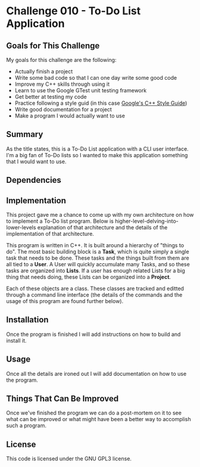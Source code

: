 # Challenge 010 - To-Do List Application

## Goals for This Challenge

My goals for this challenge are the following:

+ Actually finish a project
+ Write some bad code so that I can one day write some good code
+ Improve my C++ skills through using it
+ Learn to use the Google GTest unit testing framework
+ Get better at testing my code
+ Practice following a style guid (in this case [Google's C++ Style Guide](https://google.github.io/styleguide/cppguide.html))
+ Write good documentation for a project
+ Make a program I would actually want to use

## Summary

As the title states, this is a To-Do List application with a CLI user interface.
I'm a big fan of To-Do lists so I wanted to make this application something that
I would want to use.

## Dependencies


## Implementation

This project gave me a chance to come up with my own architecture on how to implement
a To-Do list program. Below is higher-level-delving-into-lower-levels explanation
of that architecture and the details of the implementation of that architecture.

This program is written in C++. It is built around a hierarchy of "things to do".
The most basic building block is a **Task**, which is quite simply a single task
that needs to be done. These tasks and the things built from them are all tied to
a **User**. A User will quickly accumulate many Tasks, and so these tasks are 
organized into **Lists**. If a user has enough related Lists for a big thing that 
needs doing, these Lists can be organized into a **Project**.

Each of these objects are a class. These classes are tracked and editted through
a command line interface (the details of the commands and the usage of this program
are found further below).

## Installation

Once the program is finished I will add instructions on how to build and install
it.

## Usage

Once all the details are ironed out I will add documentation on how to use the
program.

## Things That Can Be Improved

Once we've finished the program we can do a post-mortem on it to see what can be
improved or what might have been a better way to accomplish such a program.

## License

This code is licensed under the GNU GPL3 license.

